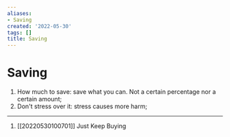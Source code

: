 ```yaml
---
aliases:
- Saving
created: '2022-05-30'
tags: []
title: Saving
---
```


# Saving

1. How much to save: save what you can. Not a certain percentage nor a certain amount;
2. Don't stress over it: stress causes more harm;

***
1. [[20220530100701]] Just Keep Buying